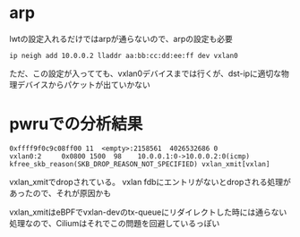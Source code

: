 # arp
lwtの設定入れるだけではarpが通らないので、arpの設定も必要
```
ip neigh add 10.0.0.2 lladdr aa:bb:cc:dd:ee:ff dev vxlan0
```
ただ、この設定が入ってても、vxlan0デバイスまでは行くが、dst-ipに適切な物理デバイスからパケットが出ていかない


# pwruでの分析結果
```
0xffff9f0c9c08ff00 11  <empty>:2158561  4026532686 0            vxlan0:2     0x0800 1500  98    10.0.0.1:0->10.0.0.2:0(icmp) kfree_skb_reason(SKB_DROP_REASON_NOT_SPECIFIED) vxlan_xmit[vxlan]
```

vxlan_xmitでdropされている。
vxlan fdbにエントリがないとdropされる処理があったので、それが原因かも

vxlan_xmitはeBPFでvxlan-devのtx-queueにリダイレクトした時には通らない処理なので、Ciliumはそれでこの問題を回避しているっぽい